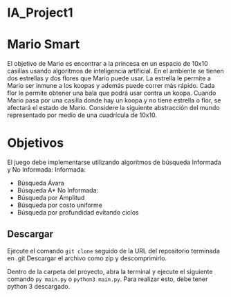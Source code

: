 # IA_Project1

# Mario Smart
El objetivo de Mario es encontrar a la princesa en un espacio de 10x10 casillas usando algoritmos de inteligencia artificial. En el ambiente se tienen dos estrellas y dos flores que Mario puede usar. La estrella le permite a Mario ser inmune a los koopas y además puede correr más rápido. Cada flor le permite obtener una bala que podrá usar contra un koopa. Cuando Mario pasa por una casilla donde hay un koopa y no tiene estrella o flor, se afectará el estado de Mario. Considere la siguiente abstracción del mundo representado por medio de una cuadrícula de 10x10.

# Objetivos

El juego debe implementarse utilizando algoritmos de búsqueda Informada y No Informada:
Informada:
- Búsqueda Ávara
- Búsqueda A*
No Informada:
- Búsqueda por Amplitud
- Búsqueda por costo uniforme
- Búsqueda por profundidad evitando ciclos

## Descargar
Ejecute el comando ```git clone``` seguido de la URL del repositorio terminada en .git
Descargar el archivo como zip y descomprimirlo. 

Dentro de la carpeta del proyecto, abra la terminal y ejecute el siguiente comando ```py main.py``` o ```python3 main.py```.
Para realizar esto, debe tener python 3 descargado.
